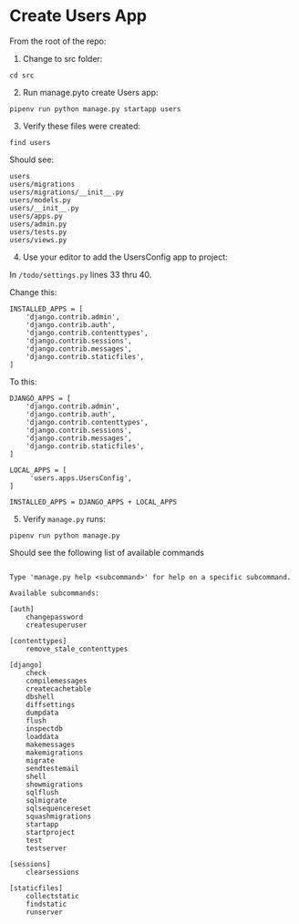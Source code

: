 # Create Users App

From the root of the repo:

1. Change to src folder:
```
cd src
```

2. Run manage.pyto create Users app:
```
pipenv run python manage.py startapp users
```

3. Verify these files were created:
```
find users
```
Should see:
```
users
users/migrations
users/migrations/__init__.py
users/models.py
users/__init__.py
users/apps.py
users/admin.py
users/tests.py
users/views.py
```

4. Use your editor to add the UsersConfig app to project:

In `/todo/settings.py` lines 33 thru 40.

Change this:
```
INSTALLED_APPS = [
    'django.contrib.admin',
    'django.contrib.auth',
    'django.contrib.contenttypes',
    'django.contrib.sessions',
    'django.contrib.messages',
    'django.contrib.staticfiles',
]

```
To this:
```
DJANGO_APPS = [
    'django.contrib.admin',
    'django.contrib.auth',
    'django.contrib.contenttypes',
    'django.contrib.sessions',
    'django.contrib.messages',
    'django.contrib.staticfiles',
]

LOCAL_APPS = [
     'users.apps.UsersConfig',
]

INSTALLED_APPS = DJANGO_APPS + LOCAL_APPS
```

5. Verify `manage.py` runs:
```
pipenv run python manage.py
```
Should see the following list of available commands
```

Type 'manage.py help <subcommand>' for help on a specific subcommand.

Available subcommands:

[auth]
    changepassword
    createsuperuser

[contenttypes]
    remove_stale_contenttypes

[django]
    check
    compilemessages
    createcachetable
    dbshell
    diffsettings
    dumpdata
    flush
    inspectdb
    loaddata
    makemessages
    makemigrations
    migrate
    sendtestemail
    shell
    showmigrations
    sqlflush
    sqlmigrate
    sqlsequencereset
    squashmigrations
    startapp
    startproject
    test
    testserver

[sessions]
    clearsessions

[staticfiles]
    collectstatic
    findstatic
    runserver
```

